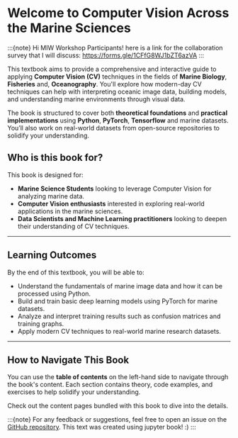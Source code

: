 # Welcome to Computer Vision Across the Marine Sciences


:::{note}
Hi MIW Workshop Participants! here is a link for the collaboration survey that I will discuss: https://forms.gle/1CFfG8WJ1bZT6azVA
:::

This textbook aims to provide a comprehensive and interactive guide to applying **Computer Vision (CV)** techniques in the fields of **Marine Biology**, **Fisheries** and, **Oceanography**. You'll explore how modern-day CV techniques can help with interpreting oceanic image data, building models, and understanding marine environments through visual data. 

The book is structured to cover both **theoretical foundations** and **practical implementations** using **Python**, **PyTorch**, **Tensorflow** and marine datasets. You’ll also work on real-world datasets from open-source repositories to solidify your understanding.

## Who is this book for?

This book is designed for:
- **Marine Science Students** looking to leverage Computer Vision for analyzing marine data.
- **Computer Vision enthusiasts** interested in exploring real-world applications in the marine sciences.
- **Data Scientists and Machine Learning practitioners** looking to deepen their understanding of CV techniques.

---

## Learning Outcomes

By the end of this textbook, you will be able to:
- Understand the fundamentals of marine image data and how it can be processed using Python.
- Build and train basic deep learning models using PyTorch for marine datasets.
- Analyze and interpret training results such as confusion matrices and training graphs.
- Apply modern CV techniques to real-world marine research datasets.

---

## How to Navigate This Book

You can use the **table of contents** on the left-hand side to navigate through the book's content. Each section contains theory, code examples, and exercises to help solidify your understanding. 

Check out the content pages bundled with this book to dive into the details.

:::{note}
For any feedback or suggestions, feel free to open an issue on the [GitHub repository](https://github.com/atticus-carter/cv).
This text was created using jupyter book! :)
:::

